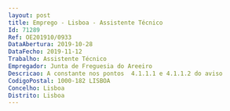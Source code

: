 ```yaml
--- 
layout: post
title: Emprego - Lisboa - Assistente Técnico
Id: 71289
Ref: OE201910/0933
DataAbertura: 2019-10-28
DataFecho: 2019-11-12
Trabalho: Assistente Técnico
Empregador: Junta de Freguesia do Areeiro
Descricao: A constante nos pontos  4.1.1.1 e 4.1.1.2 do aviso
CodigoPostal: 1000-182 LISBOA
Concelho: Lisboa
Distrito: Lisboa
--- 
```

